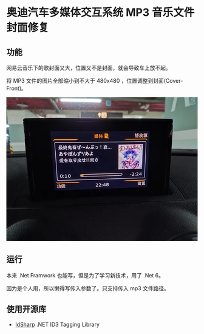 奥迪汽车多媒体交互系统 MP3 音乐文件封面修复
=======
## 功能
网易云音乐下的歌封面又大，位置又不是封面，就会导致车上放不起。

将 MP3 文件的图片全部缩小到不大于 480x480 ，位置调整到封面(Cover-Front)。

![预览图](preview.webp)

## 运行
本来 .Net Framwork 也能写，但是为了学习新技术，用了 .Net 6。

因为是个人用，所以懒得写传入参数了。只支持传入 mp3 文件路径。

## 使用开源库
* [IdSharp](//github.com/RandallFlagg/IdSharpCore)   .NET ID3 Tagging Library